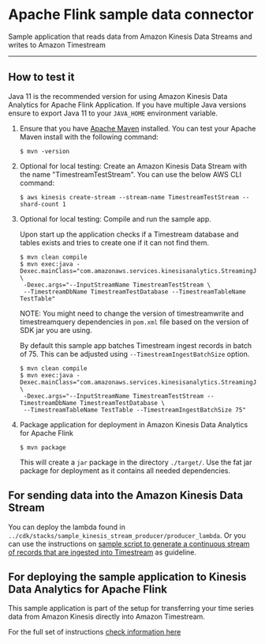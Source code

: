 <!-- Copyright Amazon.com, Inc. or its affiliates. All Rights Reserved. SPDX-License-Identifier: MIT-0 -->

# Apache Flink sample data connector

Sample application that reads data from Amazon Kinesis Data Streams and writes to Amazon Timestream

----

## How to test it

Java 11 is the recommended version for using Amazon Kinesis Data Analytics for Apache Flink Application. If you have
multiple Java versions ensure to export Java 11 to your `JAVA_HOME` environment variable.

1. Ensure that you have [Apache Maven](https://maven.apache.org/install.html) installed. You can test your Apache Maven
   install with the following command:
   ```shell
   $ mvn -version
   ```

1. Optional for local testing: Create an Amazon Kinesis Data Stream with the name "TimestreamTestStream". You can use
   the below AWS CLI command:
   ```shell
   $ aws kinesis create-stream --stream-name TimestreamTestStream --shard-count 1
   ```

1. Optional for local testing: Compile and run the sample app.

   Upon start up the application checks if a Timestream database and tables exists and tries to create one if it can not
   find them.
   ```shell
   $ mvn clean compile
   $ mvn exec:java -Dexec.mainClass="com.amazonaws.services.kinesisanalytics.StreamingJob" \
    -Dexec.args="--InputStreamName TimestreamTestStream \
    --TimestreamDbName TimestreamTestDatabase --TimestreamTableName TestTable"
   ``` 
   NOTE: You might need to change the version of timestreamwrite and timestreamquery dependencies in `pom.xml` file
   based on the version of SDK jar you are using.

   By default this sample app batches Timestream ingest records in batch of 75. This can be adjusted
   using `--TimestreamIngestBatchSize` option.
   ```shell
   $ mvn clean compile
   $ mvn exec:java -Dexec.mainClass="com.amazonaws.services.kinesisanalytics.StreamingJob" \
    -Dexec.args="--InputStreamName TimestreamTestStream --TimestreamDbName TimestreamTestDatabase \
    --TimestreamTableName TestTable --TimestreamIngestBatchSize 75"
   ```    
1. Package application for deployment in Amazon Kinesis Data Analytics for Apache Flink

   ```shell
   $ mvn package
   ```
   This will create a `jar` package in the directory `./target/`. Use the fat jar package for deployment as it contains
   all needed dependencies.

## For sending data into the Amazon Kinesis Data Stream

You can deploy the lambda found in `../cdk/stacks/sample_kinesis_stream_producer/producer_lambda`. Or you can use the
instructions on
[sample script to generate a continuous stream of records that are ingested into Timestream](https://github.com/awslabs/amazon-timestream-tools/tree/master/tools/kinesis_ingestor)
as guideline.

## For deploying the sample application to Kinesis Data Analytics for Apache Flink

This sample application is part of the setup for transferring your time series data from Amazon Kinesis directly into
Amazon Timestream.

For the full set of instructions
[check information here](https://docs.aws.amazon.com/timestream/latest/developerguide/ApacheFlink.html)